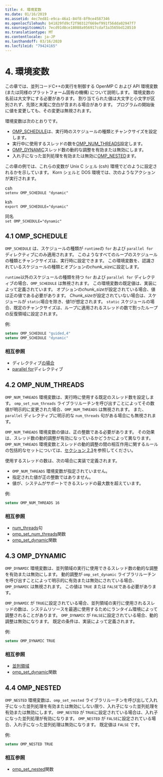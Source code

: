 ```yaml
---
title: 4. 環境変数
ms.date: 01/16/2019
ms.assetid: 4ec7ed81-e9ca-46a1-84f8-8f9ce4587346
ms.openlocfilehash: b41829fd9cf2f90312f669ef991f56dda02947f7
ms.sourcegitcommit: 7ecd91d8ce18088a956917cdaf3a3565bd128510
ms.translationtype: MT
ms.contentlocale: ja-JP
ms.lasthandoff: 03/16/2020
ms.locfileid: "79424165"
---
```

# <a name="4-environment-variables"></a>4. 環境変数

この章では、並列コードC++の実行を制御する OpenMP C および API 環境変数 (または同様のプラットフォーム固有の機構) について説明します。  環境変数の名前は大文字にする必要があります。 割り当てられた値は大文字と小文字が区別されず、先頭と末尾に空白が含まれる場合があります。  プログラムの開始後に値を変更しても、その変更は無視されます。

環境変数は次のとおりです。

- [OMP_SCHEDULE](#41-omp_schedule)は、実行時のスケジュールの種類とチャンクサイズを設定します。
- 実行中に使用するスレッドの数を[OMP_NUM_THREADS](#42-omp_num_threads)設定します。
- [OMP_DYNAMIC](#43-omp_dynamic)スレッド数の動的な調整を有効または無効にします。
- 入れ子になった並列処理を有効または無効に[OMP_NESTED](#44-omp_nested)ます。

この章の例では、これらの変数が Unix C シェル (csh) 環境でどのように設定されるかを示しています。 Korn シェルと DOS 環境では、次のようなアクションが実行されます。

csh  
`setenv OMP_SCHEDULE "dynamic"`

ksh  
`export OMP_SCHEDULE="dynamic"`

同名  
`set OMP_SCHEDULE="dynamic"`

## <a name="41-omp_schedule"></a>4.1 OMP_SCHEDULE

`OMP_SCHEDULE` は、スケジュールの種類が `runtime`の `for` および `parallel for` ディレクティブにのみ適用されます。 このようなすべてのループのスケジュールの種類とチャンクサイズは、実行時に設定できます。 この環境変数を、認識されているスケジュールの種類とオプションの*chunk_size*に設定します。

`runtime`以外のスケジュールの種類を持つ `for` および `parallel for` ディレクティブの場合、`OMP_SCHEDULE` は無視されます。 この環境変数の既定値は、実装によって定義されています。 オプションの*chunk_size*が設定されている場合、値は正の値である必要があります。 *Chunk_size*が設定されていない場合は、スケジュールが `static`場合を除き、値1が想定されます。 `static` スケジュールの場合、既定のチャンクサイズは、ループに適用されるスレッドの数で割ったループの反復領域に設定されます。

例:

```csh
setenv OMP_SCHEDULE "guided,4"
setenv OMP_SCHEDULE "dynamic"
```

### <a name="cross-references"></a>相互参照

- ディレクティブ[の場合](2-directives.md#241-for-construct)
- [parallel for](2-directives.md#251-parallel-for-construct)ディレクティブ

## <a name="42-omp_num_threads"></a>4.2 OMP_NUM_THREADS

`OMP_NUM_THREADS` 環境変数は、実行時に使用する既定のスレッド数を設定します。 `omp_set_num_threads` ライブラリルーチンを呼び出すことによってその数値が明示的に変更された場合、`OMP_NUM_THREADS` は無視されます。 また、`parallel` ディレクティブに明示的な `num_threads` 句がある場合にも無視されます。

`OMP_NUM_THREADS` 環境変数の値は、正の整数である必要があります。 その効果は、スレッド数の動的調整が有効になっているかどうかによって異なります。 `OMP_NUM_THREADS` 環境変数とスレッドの動的調整の間の相互作用に関するルールの包括的なセットについては、[セクション 2.3](2-directives.md#23-parallel-construct)を参照してください。

使用するスレッドの数は、次の場合に実装で定義されます。

- `OMP_NUM_THREADS` 環境変数が指定されていません。
- 指定された値が正の整数ではありません。
- 値が、システムがサポートできるスレッドの最大数を超えています。

例:

```csh
setenv OMP_NUM_THREADS 16
```

### <a name="cross-references"></a>相互参照

- [num_threads](2-directives.md#23-parallel-construct)句
- [omp_set_num_threads](3-run-time-library-functions.md#311-omp_set_num_threads-function)関数
- [omp_set_dynamic](3-run-time-library-functions.md#317-omp_set_dynamic-function)関数

## <a name="43-omp_dynamic"></a>4.3 OMP_DYNAMIC

`OMP_DYNAMIC` 環境変数は、並列領域の実行に使用できるスレッド数の動的な調整を有効または無効にします。 動的調整が `omp_set_dynamic` ライブラリルーチンを呼び出すことによって明示的に有効または無効にされている場合、`OMP_DYNAMIC` は無視されます。 この値は `TRUE` または `FALSE`である必要があります。

`OMP_DYNAMIC` が `TRUE`に設定されている場合、並列領域の実行に使用されるスレッドの数は、システムリソースを最適に使用するためにランタイム環境によって調整されることがあります。  `OMP_DYNAMIC` が `FALSE`に設定されている場合、動的調整は無効になります。 既定の条件は、実装によって定義されます。

例:

```csh
setenv OMP_DYNAMIC TRUE
```

### <a name="cross-references"></a>相互参照

- [並列領域](2-directives.md#23-parallel-construct)
- [omp_set_dynamic](3-run-time-library-functions.md#317-omp_set_dynamic-function)関数

## <a name="44-omp_nested"></a>4.4 OMP_NESTED

`OMP_NESTED` 環境変数は、`omp_set_nested` ライブラリルーチンを呼び出して入れ子になった並列処理を有効または無効にしない限り、入れ子になった並列処理を有効または無効にします。 `OMP_NESTED` が `TRUE`に設定されている場合は、入れ子になった並列処理が有効になります。 `OMP_NESTED` が `FALSE`に設定されている場合、入れ子になった並列処理は無効になります。 既定値は `FALSE` です。

例:

```csh
setenv OMP_NESTED TRUE
```

### <a name="cross-reference"></a>相互参照

- [omp_set_nested](3-run-time-library-functions.md#319-omp_set_nested-function)関数
